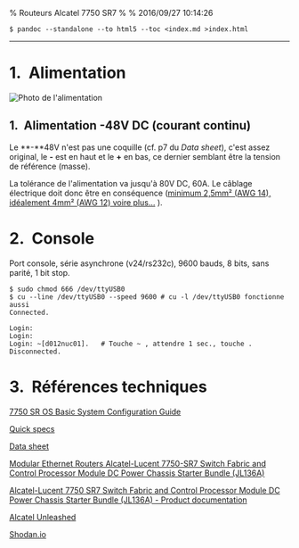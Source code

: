 % Routeurs Alcatel 7750 SR7
%
% 2016/09/27 10:14:26



~~~~ [.sh]
$ pandoc --standalone --to html5 --toc <index.md >index.html             
~~~~

----

<style type="text/css" media="all">
    body {
        counter-reset:  h1counter;
    }
    
    body > h1:before {
		content: counter(h1counter) ".\0000a0\0000a0";
		counter-increment: h1counter;
        counter-reset: h2counter;
    }
    
    body > h2:before {
        content: counter(h2counter) ".\0000a0\0000a0";
        counter-increment: h2counter;
        counter-reset: h3counter;
    }
    
    body > h3:before {
        content: counter(h2counter) "." counter(h3counter) ".\0000a0\0000a0";
        counter-increment: h3counter;
    }

</style>

# Alimentation

![Photo de l'alimentation](http://d3d71ba2asa5oz.cloudfront.net/23000103/images/jv-rya-c-sr7pem2-01.jpg)

## Alimentation -48V DC (courant continu)

Le **-**48V n'est pas une coquille (cf. p7 du _Data sheet_), c'est assez
original, le **-** est en haut et le **+** en bas, ce dernier semblant
être la tension de référence (masse).

La tolérance de l'alimentation va jusqu'à 80V DC, 60A. Le câblage
électrique doit donc être en conséquence 
([minimum 2,5mm² (AWG 14), idéalement 4mm² (AWG 12) voire plus...](http://www.solar-wind.co.uk/cable-sizing-DC-cables.html)
).

# Console

Port console, série asynchrone (v24/rs232c), 9600 bauds, 8 bits, sans
parité, 1 bit stop.

~~~~ [.sh]
$ sudo chmod 666 /dev/ttyUSB0
$ cu --line /dev/ttyUSB0 --speed 9600 # cu -l /dev/ttyUSB0 fonctionne aussi
Connected.

Login:   
Login: 
Login: ~[d012nuc01].   # Touche ~ , attendre 1 sec., touche .
Disconnected.
~~~~

# Références techniques

[7750 SR OS Basic System Configuration Guide](https://infoproducts.alcatel-lucent.com/cgi-bin/dbaccessfilename.cgi/9300700701_V1_7750%20SR%20OS%20Basic%20System%20Configuration%20Guide%208.0r1.pdf)

[Quick specs](https://www.hpe.com/h20195/v2/GetDocument.aspx?docname=c04640654&doctype=quickspecs&doclang=EN_US&searchquery=&cc=us&lc=en)

[Data sheet](https://www.hpe.com/h20195/v2/GetDocument.aspx?docname=4AA5-9070ENW&doctype=data%20sheet&doclang=EN_US&searchquery=&cc=us&lc=en)

[Modular Ethernet Routers
Alcatel-Lucent 7750-SR7 Switch Fabric and Control Processor Module DC Power Chassis Starter Bundle
(JL136A)](http://www8.hp.com/us/en/products/networking-routers/product-detail.html?oid=8148014)

[Alcatel-Lucent 7750 SR7 Switch Fabric and Control Processor Module DC Power Chassis Starter Bundle (JL136A) - Product documentation](https://www.hpe.com/h20195/v2/default.aspx?cc=us&lc=en&oid=8148014)

[Alcatel Unleashed](http://www.alcatelunleashed.com/)

[Shodan.io](https://www.shodan.io)

